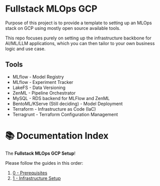 # Fullstack MLOps GCP

Purpose of this project is to provide a template to setting up an MLOps stack on GCP using mostly open source available tools.

This repo focuses purely on setting up the infrastructure backbone for AI/ML/LLM applications, which you can then tailor to your own business logic and use case.

## Tools

- MLflow - Model Registry
- MLflow - Experiment Tracker
- LakeFS - Data Versioning
- ZenML - Pipeline Orchestrator
- MySQL - RDS backend for MLFlow and ZenML
- BentoML/KServe (Still deciding) - Model Deployment
- Terraform - Infrastructure as Code (IaC)
- Terragrunt - Terraform Configuration Management

# 📚 Documentation Index

The **Fullstack MLOps GCP Setup**!

Please follow the guides in this order:

1. [0 - Prerequisites](docs/0-prerequisites.md)
2. [1 - Infrastructure Setup](docs/1-infrastructure-setup.md)
